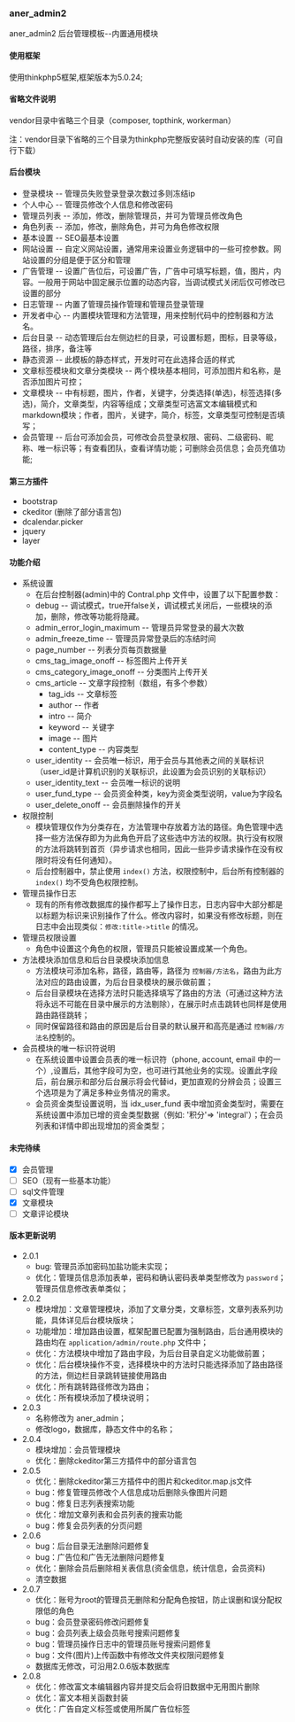 ### aner_admin2
aner_admin2 后台管理模板--内置通用模块

#### 使用框架
使用thinkphp5框架,框架版本为5.0.24;

#### 省略文件说明
vendor目录中省略三个目录（composer, topthink, workerman）

注：vendor目录下省略的三个目录为thinkphp完整版安装时自动安装的库（可自行下载）

#### 后台模块
- 登录模块 -- 管理员失败登录登录次数过多则冻结ip
- 个人中心 -- 管理员修改个人信息和修改密码
- 管理员列表 -- 添加，修改，删除管理员，并可为管理员修改角色
- 角色列表 -- 添加，修改，删除角色，并可为角色修改权限
- 基本设置 -- SEO最基本设置
- 网站设置 -- 自定义网站设置，通常用来设置业务逻辑中的一些可控参数。网站设置的分组是便于区分和管理
- 广告管理 -- 设置广告位后，可设置广告，广告中可填写标题，值，图片，内容。一般用于网站中固定展示位置的动态内容，当调试模式关闭后仅可修改已设置的部分
- 日志管理 -- 内置了管理员操作管理和管理员登录管理
- 开发者中心 -- 内置模块管理和方法管理，用来控制代码中的控制器和方法名。
- 后台目录 -- 动态管理后台左侧边栏的目录，可设置标题，图标，目录等级，路径，排序，备注等
- 静态资源 -- 此模板的静态样式，开发时可在此选择合适的样式
- 文章标签模块和文章分类模块 -- 两个模块基本相同，可添加图片和名称，是否添加图片可控；
- 文章模块 -- 中有标题，图片，作者，关键字，分类选择(单选)，标签选择(多选)，简介，文章类型，内容等组成；文章类型可选富文本编辑模式和markdown模块；作者，图片，关键字，简介，标签，文章类型可控制是否填写；
- 会员管理 -- 后台可添加会员，可修改会员登录权限、密码、二级密码、昵称、唯一标识等；有查看团队，查看详情功能；可删除会员信息；会员充值功能;

#### 第三方插件
- bootstrap
- ckeditor (删除了部分语言包)
- dcalendar.picker
- jquery
- layer

#### 功能介绍
- 系统设置
  - 在后台控制器(admin)中的 Contral.php 文件中，设置了以下配置参数：
  - debug -- 调试模式，true开false关，调试模式关闭后，一些模块的添加，删除，修改等功能将隐藏。
  - admin_error_login_maximum -- 管理员异常登录的最大次数
  - admin_freeze_time -- 管理员异常登录后的冻结时间
  - page_number -- 列表分页每页数据量
  - cms_tag_image_onoff -- 标签图片上传开关
  - cms_category_image_onoff -- 分类图片上传开关
  - cms_article -- 文章字段控制（数组，有多个参数）
      - tag_ids -- 文章标签
      - author -- 作者
      - intro -- 简介
      - keyword -- 关键字
      - image -- 图片
      - content_type -- 内容类型
  - user_identity -- 会员唯一标识，用于会员与其他表之间的关联标识（user_id是计算机识别的关联标识，此设置为会员识别的关联标识）
  - user_identity_text -- 会员唯一标识的说明
  - user_fund_type -- 会员资金种类，key为资金类型说明，value为字段名
  - user_delete_onoff -- 会员删除操作的开关
- 权限控制
  - 模块管理仅作为分类存在，方法管理中存放着方法的路径。角色管理中选择一些方法保存即为为此角色开启了这些选中方法的权限。执行没有权限的方法将跳转到首页（异步请求也相同，因此一些异步请求操作在没有权限时将没有任何通知）。
  - 后台控制器中，禁止使用 `index()` 方法，权限控制中，后台所有控制器的 `index()` 均不受角色权限控制。
- 管理员操作日志
  - 现有的所有修改数据库的操作都写上了操作日志，日志内容中大部分都是以标题为标识来识别操作了什么。修改内容时，如果没有修改标题，则在日志中会出现类似：`修改:title->title` 的情况。
- 管理员权限设置
  - 角色中设置这个角色的权限，管理员只能被设置成某一个角色。
- 方法模块添加信息和后台目录模块添加信息
  - 方法模块可添加名称，路径，路由等，路径为 `控制器/方法名`，路由为此方法对应的路由设置，为后台目录模块的展示做前置；
  - 后台目录模块在选择方法时只能选择填写了路由的方法（可通过这种方法将永远不可能在目录中展示的方法剔除），在展示时点击跳转也同样是使用路由路径跳转；
  - 同时保留路径和路由的原因是后台目录的默认展开和高亮是通过 `控制器/方法名`控制的。
- 会员模块的唯一标识符说明
  - 在系统设置中设置会员表的唯一标识符（phone, account, email 中的一个）,设置后，其他字段可为空，也可进行其他业务的实现。设置此字段后，前台展示和部分后台展示将会代替id，更加直观的分辨会员；设置三个选项是为了满足多种业务情况的需求。
  - 会员资金类型设置说明，当 idx_user_fund 表中增加资金类型时，需要在系统设置中添加已增的资金类型数据（例如: '积分'=> 'integral'）；在会员列表和详情中即出现增加的资金类型；

#### 未完待续
- [x] 会员管理
- [ ] SEO（现有一些基本功能）
- [ ] sql文件管理
- [x] 文章模块
- [ ] 文章评论模块

#### 版本更新说明
- 2.0.1
    - bug: 管理员添加密码加盐功能未实现；
    - 优化：管理员信息添加表单，密码和确认密码表单类型修改为 `password`；管理员信息修改表单类似；
- 2.0.2
    - 模块增加：文章管理模块，添加了文章分类，文章标签，文章列表系列功能，具体详见后台模块版块；
    - 功能增加：增加路由设置，框架配置已配置为强制路由，后台通用模块的路由均在 `application/admin/route.php` 文件中；
    - 优化：方法模块中增加了路由字段，为后台目录自定义功能做前置；
    - 优化：后台模块操作不变，选择模块中的方法时只能选择添加了路由路径的方法，侧边栏目录跳转链接使用路由
    - 优化：所有跳转路径修改为路由；
    - 优化：所有模块添加了模块说明；
- 2.0.3
    - 名称修改为 aner_admin；
    - 修改logo，数据库，静态文件中的名称；
- 2.0.4
    - 模块增加：会员管理模块
    - 优化：删除ckeditor第三方插件中的部分语言包
- 2.0.5
    - 优化：删除ckeditor第三方插件中的图片和ckeditor.map.js文件
    - bug：修复管理员修改个人信息成功后删除头像图片问题
    - bug：修复日志列表搜索功能
    - 优化：增加文章列表和会员列表的搜索功能
    - bug：修复会员列表的分页问题
- 2.0.6
    - bug：后台目录无法删除问题修复
    - bug：广告位和广告无法删除问题修复
    - 优化：删除会员后删除相关表信息(资金信息，统计信息，会员资料)
    - 清空数据
- 2.0.7
    - 优化：账号为root的管理员无删除和分配角色按钮，防止误删和误分配权限低的角色
    - bug：会员登录密码修改问题修复
    - bug：会员列表上级会员账号搜索问题修复
    - bug：管理员操作日志中的管理员账号搜索问题修复
    - bug：文件(图片)上传函数中有修改文件夹权限问题修复
    - 数据库无修改，可沿用2.0.6版本数据库
- 2.0.8
    - 优化：修改富文本编辑器内容并提交后会将旧数据中无用图片删除
    - 优化：富文本相关函数封装
    - 优化：广告自定义标签或使用所属广告位标签